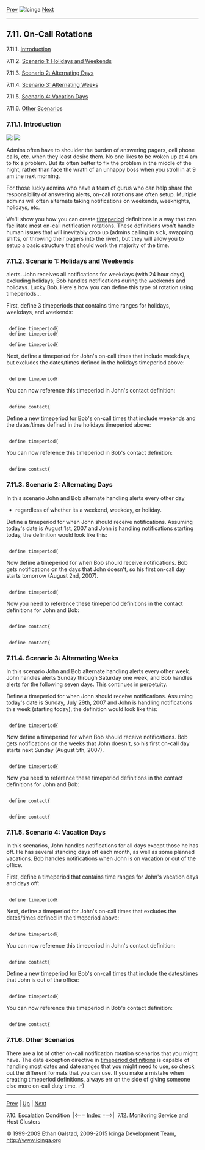 [Prev](escalation_condition.md) ![Icinga](../images/logofullsize.png "Icinga") [Next](clusters.md)

* * * * *

7.11. On-Call Rotations
-----------------------

7.11.1. [Introduction](oncallrotation.md#introduction)

7.11.2. [Scenario 1: Holidays and
Weekends](oncallrotation.md#holidaysweekends)

7.11.3. [Scenario 2: Alternating
Days](oncallrotation.md#alternatingdays)

7.11.4. [Scenario 3: Alternating
Weeks](oncallrotation.md#alternatingweeks)

7.11.5. [Scenario 4: Vacation Days](oncallrotation.md#vacationdays)

7.11.6. [Other Scenarios](oncallrotation.md#others)

### 7.11.1. Introduction

![](../images/objects-contacts.png)
![](../images/objects-timeperiods.png)

Admins often have to shoulder the burden of answering pagers, cell phone
calls, etc. when they least desire them. No one likes to be woken up at
4 am to fix a problem. But its often better to fix the problem in the
middle of the night, rather than face the wrath of an unhappy boss when
you stroll in at 9 am the next morning.

For those lucky admins who have a team of gurus who can help share the
responsibility of answering alerts, on-call rotations are often setup.
Multiple admins will often alternate taking notifications on weekends,
weeknights, holidays, etc.

We'll show you how you can create
[timeperiod](timeperiods.md "5.9. Time Periods") definitions in a way
that can facilitate most on-call notification rotations. These
definitions won't handle human issues that will inevitably crop up
(admins calling in sick, swapping shifts, or throwing their pagers into
the river), but they will allow you to setup a basic structure that
should work the majority of the time.

### 7.11.2. Scenario 1: Holidays and Weekends

alerts. John receives all notifications for weekdays (with 24 hour
days), excluding holidays; Bob handles notifications during the weekends
and holidays. Lucky Bob. Here's how you can define this type of rotation
using timeperiods...

First, define 3 timeperiods that contains time ranges for holidays,
weekdays, and weekends:

<pre><code>
 define timeperiod{
 define timeperiod{

 define timeperiod{
</code></pre>

Next, define a timeperiod for John's on-call times that include
weekdays, but excludes the dates/times defined in the holidays
timeperiod above:

<pre><code>
 define timeperiod{
</code></pre>

You can now reference this timeperiod in John's contact definition:

<pre><code>
 define contact{
</code></pre>

Define a new timeperiod for Bob's on-call times that include weekends
and the dates/times defined in the holidays timeperiod above:

<pre><code>
 define timeperiod{
</code></pre>

You can now reference this timeperiod in Bob's contact definition:

<pre><code>
 define contact{
</code></pre>

### 7.11.3. Scenario 2: Alternating Days

In this scenario John and Bob alternate handling alerts every other day
- regardless of whether its a weekend, weekday, or holiday.

Define a timeperiod for when John should receive notifications. Assuming
today's date is August 1st, 2007 and John is handling notifications
starting today, the definition would look like this:

<pre><code>
 define timeperiod{
</code></pre>

Now define a timeperiod for when Bob should receive notifications. Bob
gets notifications on the days that John doesn't, so his first on-call
day starts tomorrow (August 2nd, 2007).

<pre><code>
 define timeperiod{
</code></pre>

Now you need to reference these timeperiod definitions in the contact
definitions for John and Bob:

<pre><code>
 define contact{
</code></pre>

<pre><code>
 define contact{
</code></pre>

### 7.11.4. Scenario 3: Alternating Weeks

In this scenario John and Bob alternate handling alerts every other
week. John handles alerts Sunday through Saturday one week, and Bob
handles alerts for the following seven days. This continues in
perpetuity.

Define a timeperiod for when John should receive notifications. Assuming
today's date is Sunday, July 29th, 2007 and John is handling
notifications this week (starting today), the definition would look like
this:

<pre><code>
 define timeperiod{
</code></pre>

Now define a timeperiod for when Bob should receive notifications. Bob
gets notifications on the weeks that John doesn't, so his first on-call
day starts next Sunday (August 5th, 2007).

<pre><code>
 define timeperiod{
</code></pre>

Now you need to reference these timeperiod definitions in the contact
definitions for John and Bob:

<pre><code>
 define contact{
</code></pre>

<pre><code>
 define contact{
</code></pre>

### 7.11.5. Scenario 4: Vacation Days

In this scenarios, John handles notifications for all days except those
he has off. He has several standing days off each month, as well as some
planned vacations. Bob handles notifications when John is on vacation or
out of the office.

First, define a timeperiod that contains time ranges for John's vacation
days and days off:

<pre><code>
 define timeperiod{
</code></pre>

Next, define a timeperiod for John's on-call times that excludes the
dates/times defined in the timeperiod above:

<pre><code>
 define timeperiod{
</code></pre>

You can now reference this timeperiod in John's contact definition:

<pre><code>
 define contact{
</code></pre>

Define a new timeperiod for Bob's on-call times that include the
dates/times that John is out of the office:

<pre><code>
 define timeperiod{
</code></pre>

You can now reference this timeperiod in Bob's contact definition:

<pre><code>
 define contact{
</code></pre>

### 7.11.6. Other Scenarios

There are a lot of other on-call notification rotation scenarios that
you might have. The date exception directive in [timeperiod
definitions](objectdefinitions.md#objectdefinitions-timeperiod) is
capable of handling most dates and date ranges that you might need to
use, so check out the different formats that you can use. If you make a
mistake when creating timeperiod definitions, always err on the side of
giving someone else more on-call duty time. :-)

* * * * *

[Prev](escalation_condition.md) | [Up](ch07.md) | [Next](clusters.md)

7.10. Escalation Condition  |<=== [Index](index.md) ===>|  7.12. Monitoring Service and Host Clusters

© 1999-2009 Ethan Galstad, 2009-2015 Icinga Development Team,
http://www.icinga.org
